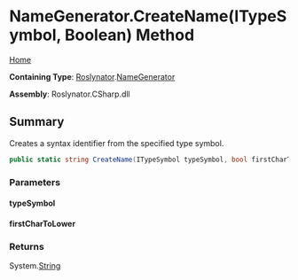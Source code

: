 # NameGenerator\.CreateName\(ITypeSymbol, Boolean\) Method

[Home](../../../README.md)

**Containing Type**: [Roslynator](../../README.md)\.[NameGenerator](../README.md)

**Assembly**: Roslynator\.CSharp\.dll

## Summary

Creates a syntax identifier from the specified type symbol\.

```csharp
public static string CreateName(ITypeSymbol typeSymbol, bool firstCharToLower = false)
```

### Parameters

#### typeSymbol

#### firstCharToLower

### Returns

System\.[String](https://docs.microsoft.com/en-us/dotnet/api/system.string)

